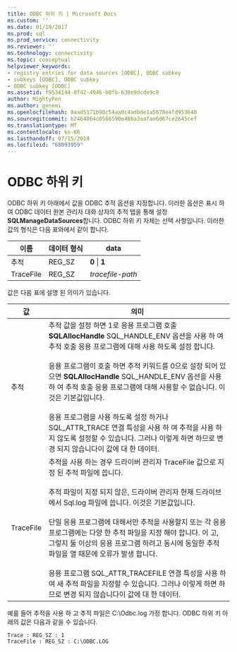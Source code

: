 ```yaml
---
title: ODBC 하위 키 | Microsoft Docs
ms.custom: ''
ms.date: 01/19/2017
ms.prod: sql
ms.prod_service: connectivity
ms.reviewer: ''
ms.technology: connectivity
ms.topic: conceptual
helpviewer_keywords:
- registry entries for data sources [ODBC], ODBC subkey
- subkeys [ODBC], ODBC subkey
- ODBC subkey [ODBC]
ms.assetid: f9534144-8f42-4946-b0fb-638e9dcde9c8
author: MightyPen
ms.author: genemi
ms.openlocfilehash: 8aad5171b98c54aa0c4adbde1a5678e4fd953640
ms.sourcegitcommit: b2464064c0566590e486a3aafae6d67ce2645cef
ms.translationtype: MT
ms.contentlocale: ko-KR
ms.lasthandoff: 07/15/2019
ms.locfileid: "68093959"
---
```

# <a name="odbc-subkey"></a>ODBC 하위 키
ODBC 하위 키 아래에서 값을 ODBC 추적 옵션을 지정합니다. 이러한 옵션은 표시 하 여 ODBC 데이터 원본 관리자 대화 상자의 추적 탭을 통해 설정 **SQLManageDataSources**합니다. ODBC 하위 키 자체는 선택 사항입니다. 이러한 값의 형식은 다음 표와에서 같이 합니다.  
  
|이름|데이터 형식|data|  
|----------|---------------|----------|  
|추적|REG_SZ|**0** &#124; **1**|  
|TraceFile|REG_SZ|*tracefile-path*|  
  
 값은 다음 표에 설명 된 의미가 있습니다.  
  
|값|의미|  
|-----------|-------------|  
|추적|추적 값을 설정 하면 1로 응용 프로그램 호출 **SQLAllocHandle** SQL_HANDLE_ENV 옵션을 사용 하 여 추적 호출 응용 프로그램에 대해 사용 하도록 설정 합니다.<br /><br /> 응용 프로그램이 호출 하면 추적 키워드를 0으로 설정 되어 있으면 **SQLAllocHandle** SQL_HANDLE_ENV 옵션을 사용 하 여 추적 호출 응용 프로그램에 대해 사용할 수 없습니다. 이것은 기본값입니다.<br /><br /> 응용 프로그램을 사용 하도록 설정 하거나 SQL_ATTR_TRACE 연결 특성을 사용 하 여 추적을 사용 하지 않도록 설정할 수 있습니다. 그러나 이렇게 하면 하므로 변경 되지 않습니다이 값에 대 한 데이터.|  
|TraceFile|추적을 사용 하는 경우 드라이버 관리자 TraceFile 값으로 지정 된 추적 파일에 씁니다.<br /><br /> 추적 파일이 지정 되지 않은, 드라이버 관리자 현재 드라이브에서 Sql.log 파일에 씁니다. 이것은 기본값입니다.<br /><br /> 단일 응용 프로그램에 대해서만 추적을 사용할지 또는 각 응용 프로그램에는 다양 한 추적 파일을 지정 해야 합니다. 이 고, 그렇지 둘 이상의 응용 프로그램 하려고 동시에 동일한 추적 파일을 열 때문에 오류가 발생 합니다.<br /><br /> 응용 프로그램 SQL_ATTR_TRACEFILE 연결 특성을 사용 하 여 새 추적 파일을 지정할 수 있습니다. 그러나 이렇게 하면 하므로 변경 되지 않습니다이 값에 대 한 데이터.|  
  
 예를 들어 추적을 사용 하 고 추적 파일은 C:\Odbc.log 가정 합니다. ODBC 하위 키 아래의 값은 다음과 같을 수 있습니다.  
  
```  
Trace : REG_SZ : 1  
TraceFile : REG_SZ : C:\ODBC.LOG  
  
```
